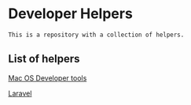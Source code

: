 # Developer Helpers

    This is a repository with a collection of helpers. 

## List of helpers

[Mac OS Developer tools](macos-tools.md)

[Laravel](laravel.md)

